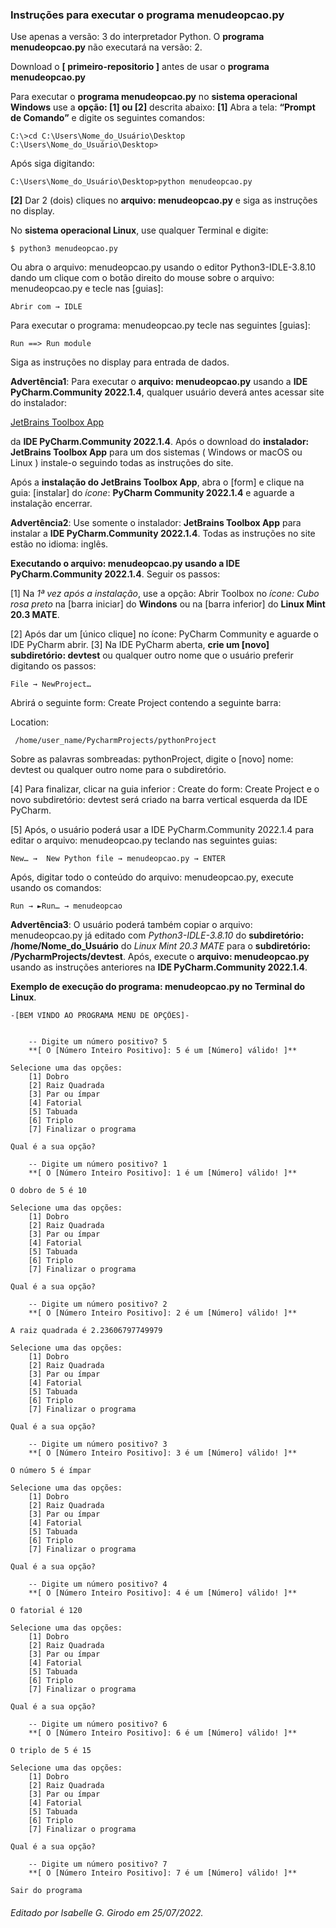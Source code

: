 ### Instruções para executar o programa menudeopcao.py

Use apenas a versão: 3 do interpretador Python. O **programa menudeopcao.py** não executará na versão: 2.

Download o **[ primeiro-repositorio ]** antes de usar o **programa menudeopcao.py**

Para executar o **programa menudeopcao.py** no **sistema operacional Windows** use a **opção: [1] ou [2]** descrita abaixo:
**[1]**  Abra a tela: **“Prompt de Comando”** e digite os seguintes comandos:

```
C:\>cd C:\Users\Nome_do_Usuário\Desktop
C:\Users\Nome_do_Usuário\Desktop>
```
Após siga digitando:

```
C:\Users\Nome_do_Usuário\Desktop>python menudeopcao.py
```
**[2]** Dar 2 (dois) cliques no **arquivo: menudeopcao.py** e siga as instruções no display.

No **sistema operacional Linux**, use qualquer Terminal e digite:

```
$ python3 menudeopcao.py
```
Ou  abra o arquivo: menudeopcao.py  usando o editor Python3-IDLE-3.8.10 dando um clique com o botão direito do mouse sobre o arquivo: menudeopcao.py e tecle nas [guias]:

```
Abrir com → IDLE
```

Para executar o programa: menudeopcao.py  tecle nas seguintes [guias]: 

```
Run ==> Run module 
```
Siga as instruções no display para entrada de dados.

**Advertência1**: Para executar o **arquivo: menudeopcao.py** usando a **IDE PyCharm.Community 2022.1.4**, qualquer usuário deverá antes acessar site do instalador: 

[JetBrains Toolbox App](https://www.jetbrains.com/help/pycharm/installation-guide.html#toolbox) 

da **IDE PyCharm.Community 2022.1.4**. Após o download do **instalador: JetBrains Toolbox App** para um dos sistemas ( Windows or macOS ou Linux ) instale-o seguindo todas as instruções do site.

Após a **instalação do JetBrains Toolbox App**, abra o [form] e clique na guia: [instalar] do *ícone*: **PyCharm Community 2022.1.4** e aguarde a instalação encerrar. 
 
**Advertência2**: Use somente o instalador: **JetBrains Toolbox App** para instalar a **IDE PyCharm.Community 2022.1.4**. Todas as instruções no site estão no idioma: inglês.


**Executando o arquivo: menudeopcao.py usando a IDE PyCharm.Community 2022.1.4**. Seguir os passos:

[1] Na *1ª vez após a instalação*, use a opção: Abrir Toolbox no *ícone: Cubo rosa preto* na [barra iniciar] do **Windons** ou na [barra inferior] do **Linux Mint 20.3 MATE**.

[2] Após dar um [único clique] no ícone: PyCharm Community e aguarde o IDE PyCharm abrir.
[3] Na IDE PyCharm aberta, **crie um [novo] subdiretório: devtest** ou qualquer outro nome que o usuário preferir digitando os passos:

```
File → NewProject…
```
Abrirá o seguinte form: Create Project contendo a seguinte barra:

Location: 

```
 /home/user_name/PycharmProjects/pythonProject
```

Sobre as palavras sombreadas: pythonProject, digite o [novo] nome: devtest ou qualquer outro nome para o subdiretório.

[4] Para finalizar, clicar na guia inferior :  Create do form: Create Project e o novo subdiretório: devtest será criado na barra vertical esquerda da IDE PyCharm.

[5] Após, o usuário poderá usar a  IDE PyCharm.Community 2022.1.4 para editar o arquivo: menudeopcao.py teclando nas seguintes guias:

```
New… →  New Python file → menudeopcao.py → ENTER
```
Após, digitar todo o conteúdo do arquivo: menudeopcao.py, execute usando os comandos:

```
Run → ►Run… → menudeopcao
```
**Advertência3**: O usuário poderá também copiar o arquivo: menudeopcao.py já editado com *Python3-IDLE-3.8.10* do **subdiretório: /home/Nome_do_Usuário** do *Linux Mint 20.3 MATE* para o **subdiretório: /PycharmProjects/devtest**. Após, execute o **arquivo: menudeopcao.py** usando as instruções anteriores na **IDE PyCharm.Community 2022.1.4**. 

**Exemplo de execução do programa: menudeopcao.py no Terminal do Linux**.

```
-[BEM VINDO AO PROGRAMA MENU DE OPÇÕES]-


	-- Digite um número positivo? 5
	**[ O [Número Inteiro Positivo]: 5 é um [Número] válido! ]**

Selecione uma das opções:
    [1] Dobro
    [2] Raiz Quadrada
    [3] Par ou ímpar
    [4] Fatorial
    [5] Tabuada
    [6] Triplo
    [7] Finalizar o programa 

Qual é a sua opção? 

	-- Digite um número positivo? 1
	**[ O [Número Inteiro Positivo]: 1 é um [Número] válido! ]**

O dobro de 5 é 10

Selecione uma das opções:
    [1] Dobro
    [2] Raiz Quadrada
    [3] Par ou ímpar
    [4] Fatorial
    [5] Tabuada
    [6] Triplo
    [7] Finalizar o programa 

Qual é a sua opção? 

	-- Digite um número positivo? 2
	**[ O [Número Inteiro Positivo]: 2 é um [Número] válido! ]**

A raiz quadrada é 2.23606797749979

Selecione uma das opções:
    [1] Dobro
    [2] Raiz Quadrada
    [3] Par ou ímpar
    [4] Fatorial
    [5] Tabuada
    [6] Triplo
    [7] Finalizar o programa 

Qual é a sua opção? 

	-- Digite um número positivo? 3
	**[ O [Número Inteiro Positivo]: 3 é um [Número] válido! ]**

O número 5 é ímpar

Selecione uma das opções:
    [1] Dobro
    [2] Raiz Quadrada
    [3] Par ou ímpar
    [4] Fatorial
    [5] Tabuada
    [6] Triplo
    [7] Finalizar o programa 

Qual é a sua opção? 

	-- Digite um número positivo? 4
	**[ O [Número Inteiro Positivo]: 4 é um [Número] válido! ]**

O fatorial é 120

Selecione uma das opções:
    [1] Dobro
    [2] Raiz Quadrada
    [3] Par ou ímpar
    [4] Fatorial
    [5] Tabuada
    [6] Triplo
    [7] Finalizar o programa 

Qual é a sua opção? 

	-- Digite um número positivo? 6
	**[ O [Número Inteiro Positivo]: 6 é um [Número] válido! ]**

O triplo de 5 é 15

Selecione uma das opções:
    [1] Dobro
    [2] Raiz Quadrada
    [3] Par ou ímpar
    [4] Fatorial
    [5] Tabuada
    [6] Triplo
    [7] Finalizar o programa 

Qual é a sua opção? 

	-- Digite um número positivo? 7
	**[ O [Número Inteiro Positivo]: 7 é um [Número] válido! ]**

Sair do programa
```

###### Editado por Isabelle G. Girodo em 25/07/2022.

